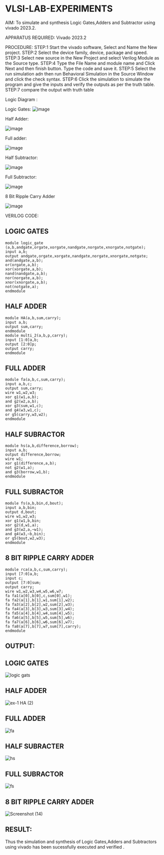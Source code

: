 # VLSI-LAB-EXPERIMENTS
AIM:
To simulate and synthesis Logic Gates,Adders and Subtractor using vivado 2023.2.

APPARATUS REQUIRED:
Vivado 2023.2

PROCEDURE:
STEP:1 Start the vivado software, Select and Name the New project.
STEP:2 Select the device family, device, package and speed.
STEP:3 Select new source in the New Project and select Verilog Module as the Source type.
STEP:4 Type the File Name and module name and Click Next and then finish button. Type the code and save it.
STEP:5 Select the run simulation adn then run Behavioral Simulation in the Source Window and click the check syntax.
STEP:6 Click the simulation to simulate the program and give the inputs and verify the outputs as per the truth table.
STEP:7 compare the output with truth table

Logic Diagram :

Logic Gates:
![image](https://github.com/navaneethans/VLSI-LAB-EXPERIMENTS/assets/6987778/ee17970c-3ac9-4603-881b-88e2825f41a4)


Half Adder:

![image](https://github.com/navaneethans/VLSI-LAB-EXPERIMENTS/assets/6987778/0e1ecb96-0c25-4556-832b-aeeedfdfe7b9)


Full adder:

![image](https://github.com/navaneethans/VLSI-LAB-EXPERIMENTS/assets/6987778/9bb3964c-438f-469d-a3de-c1cca6f323fb)


Half Subtractor:

![image](https://github.com/navaneethans/VLSI-LAB-EXPERIMENTS/assets/6987778/731470b7-eb4e-49f8-8bb7-2994052a7184)



Full Subtractor:

![image](https://github.com/navaneethans/VLSI-LAB-EXPERIMENTS/assets/6987778/d66f874b-c1f2-44b3-a035-7149b56430c1)



8 Bit Ripple Carry Adder

![image](https://github.com/navaneethans/VLSI-LAB-EXPERIMENTS/assets/6987778/7385a408-40a5-4203-8050-b72818622d79)



VERILOG CODE:
## LOGIC GATES
```
module logic_gate (a,b,andgate,orgate,xorgate,nandgate,norgate,xnorgate,notgate);
input a,b;  
output andgate,orgate,xorgate,nandgate,norgate,xnorgate,notgate;
and(andgate,a,b);
or(orgate,a,b);
xor(xorgate,a,b);
nand(nandgate,a,b); 
nor(norgate,a,b);
xnor(xnorgate,a,b);
not(notgate,a);
endmodule
```
##  HALF ADDER
```
module HA(a,b,sum,carry);
input a,b;
output sum,carry;
endmodule
module multi_2(a,b,p,carry);
input [1:0]a,b;
output [2:0]p;
output carry;
endmodule
```
## FULL ADDER
```
module fa(a,b,c,sum,carry);
input a,b,c;
output sum,carry;
wire w1,w2,w3;
xor g1(w1,a,b);
and g2(w2,a,b);
xor g3(sum,w1,c);
and g4(w3,w1,c);
or g5(carry,w3,w2);
endmodule
```
## HALF SUBRACTOR
```
module hs(a,b,difference,borrow);
input a,b;
output difference,borrow;
wire w1;
xor g1(difference,a,b);
not g2(w1,a);
and g3(borrow,w1,b);
endmodule
```
## FULL SUBRACTOR
```
module fs(a,b,bin,d,bout);
input a,b,bin; 
output d,bout;
wire w1,w2,w3;
xor g1(w1,b,bin; 
xor g2(d,w1,a);
and g3(w2,a,~w1);
and g4(w3,~b,bin);
or g5(bout,w2,w3);
endmodule
```
## 8 BIT RIPPLE CARRY ADDER
```
module rca(a,b,c,sum,carry);
input [7:0]a,b;
input c;
output [7:0]sum;
output carry;
wire w1,w2,w3,w4,w5,w6,w7;
fa fa1(a[0],b[0],c,sum[0],w1);
fa fa2(a[1],b[1],w1,sum[1],w2);
fa fa3(a[2],b[2],w2,sum[2],w3);
fa fa4(a[3],b[3],w3,sum[3],w4);
fa fa5(a[4],b[4],w4,sum[4],w5);
fa fa6(a[5],b[5],w5,sum[5],w6);
fa fa7(a[6],b[6],w6,sum[6],w7);
fa fa8(a[7],b[7],w7,sum[7],carry);
endmodule
```

## OUTPUT:
## LOGIC GATES
![logic gats](https://github.com/subasri-123/VLSI-LAB-EXP-1/assets/166198549/80d340e0-0deb-440c-8be1-5069b85a05b7)
## HALF ADDER
![ex-1 HA (2)](https://github.com/subasri-123/VLSI-LAB-EXP-1/assets/166198549/b63cf05f-757c-4cb9-bd17-4ccee6a96b51)
## FULL ADDER
![fa](https://github.com/subasri-123/VLSI-LAB-EXP-1/assets/166198549/0a3e7a3a-41f9-4b77-80f7-d960721b1755)
##  HALF SUBRACTER
![hs](https://github.com/subasri-123/VLSI-LAB-EXP-1/assets/166198549/92fd110f-853b-41de-942b-3b9af452500a)
## FULL SUBRACTOR
![fs](https://github.com/subasri-123/VLSI-LAB-EXP-1/assets/166198549/7d88da1b-33d5-49e5-8084-39d8971dae85)
## 8 BIT RIPPLE CARRY ADDER
![Screenshot (14)](https://github.com/subasri-123/VLSI-LAB-EXP-1/assets/166198549/9f2a0eda-e134-4dea-bf5e-10f70e08a30d)

## RESULT:
Thus the simulation and synthesis of Logic Gates,Adders and Subtractors using vivado has been sucessfully executed and verified .

